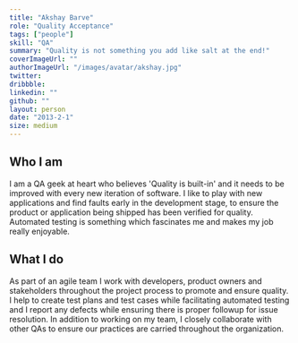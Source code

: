 ```yaml
---
title: "Akshay Barve"
role: "Quality Acceptance"
tags: ["people"]
skill: "QA"
summary: "Quality is not something you add like salt at the end!"
coverImageUrl: ""
authorImageUrl: "/images/avatar/akshay.jpg"
twitter: 
dribbble: 
linkedin: ""
github: ""
layout: person
date: "2013-2-1"
size: medium
---
```


## Who I am

I am a QA geek at heart who believes 'Quality is built-in' and it needs to be improved with every new iteration of software. I like to play with new applications and find faults early in the development stage, to ensure the product or application being shipped has been verified for quality. Automated testing is something which fascinates me and makes my job really enjoyable. 

## What I do

As part of an agile team I work with developers, product owners and stakeholders throughout the project process to promote and ensure quality. I help to create test plans and test cases while facilitating automated testing and I report any defects while ensuring there is proper followup for issue resolution. In addition to working on my team, I closely collaborate with other QAs to ensure our practices are carried throughout the organization.